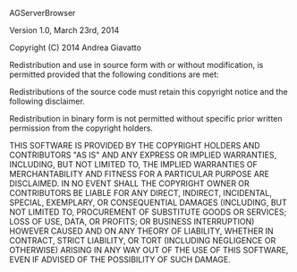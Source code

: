 AGServerBrowser

Version 1.0, March 23rd, 2014

Copyright (C) 2014 Andrea Giavatto

Redistribution and use in source form with or without modification, is permitted provided that the following conditions are met:

Redistributions of the source code must retain this copyright notice and the following disclaimer.

Redistribution in binary form is not permitted without specific prior written permission from the copyright holders.

THIS SOFTWARE IS PROVIDED BY THE COPYRIGHT HOLDERS AND CONTRIBUTORS "AS IS" AND ANY EXPRESS OR IMPLIED WARRANTIES, INCLUDING, BUT NOT LIMITED TO, THE IMPLIED WARRANTIES OF MERCHANTABILITY AND FITNESS FOR A PARTICULAR PURPOSE ARE DISCLAIMED. IN NO EVENT SHALL THE COPYRIGHT OWNER OR CONTRIBUTORS BE LIABLE FOR ANY DIRECT, INDIRECT, INCIDENTAL, SPECIAL, EXEMPLARY, OR CONSEQUENTIAL DAMAGES (INCLUDING, BUT NOT LIMITED TO, PROCUREMENT OF SUBSTITUTE GOODS OR SERVICES; LOSS OF USE, DATA, OR PROFITS; OR BUSINESS INTERRUPTION) HOWEVER CAUSED AND ON ANY THEORY OF LIABILITY, WHETHER IN CONTRACT, STRICT LIABILITY, OR TORT (INCLUDING NEGLIGENCE OR OTHERWISE) ARISING IN ANY WAY OUT OF THE USE OF THIS SOFTWARE, EVEN IF ADVISED OF THE POSSIBILITY OF SUCH DAMAGE.
